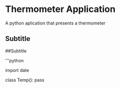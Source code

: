 # Thermometer Application

A python aplication that presents a thermometer
## Subtitle

##Subtitle

'''python 

import date

class Temp():
    pass
    